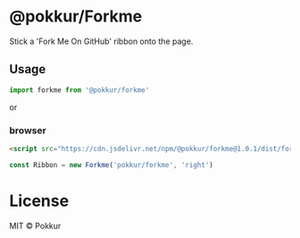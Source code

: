 # @pokkur/Forkme

Stick a 'Fork Me On GitHub' ribbon onto the page.

## Usage

```js
import forkme from '@pokkur/forkme'
```

or

### browser

```html
<script src="https://cdn.jsdelivr.net/npm/@pokkur/forkme@1.0.1/dist/forkme.min.js"></script>
```

```js
const Ribbon = new Forkme('pokkur/forkme', 'right')
```

# License

MIT © Pokkur
